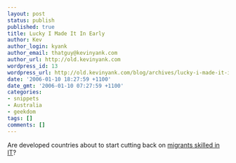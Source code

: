 ```yaml
---
layout: post
status: publish
published: true
title: Lucky I Made It In Early
author: Kev
author_login: kyank
author_email: thatguy@kevinyank.com
author_url: http://old.kevinyank.com
wordpress_id: 13
wordpress_url: http://old.kevinyank.com/blog/archives/lucky-i-made-it-in-early/
date: '2006-01-10 18:27:59 +1100'
date_gmt: '2006-01-10 07:27:59 +1100'
categories:
- snippets
- Australia
- geekdom
tags: []
comments: []
---
```

<p>Are developed countries about to start cutting back on <a href="http://www.theage.com.au/articles/2006/01/09/1136771500496.html?from=top5">migrants skilled in IT</a>?</p>
